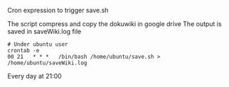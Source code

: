 Cron expression to trigger save.sh

The script compress and copy the dokuwiki in google drive
The output is saved in saveWiki.log file

```
# Under ubuntu user
crontab -e
00 21   * * *   /bin/bash /home/ubuntu/save.sh > /home/ubuntu/saveWiki.log
```

Every day at 21:00
